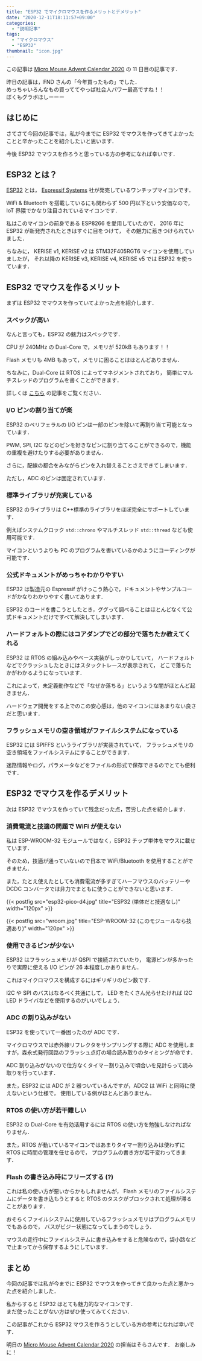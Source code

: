 ```yaml
---
title: "ESP32 でマイクロマウスを作るメリットとデメリット"
date: "2020-12-11T18:11:57+09:00"
categories:
  - "説明記事"
tags:
  - "マイクロマウス"
  - "ESP32"
thumbnail: "icon.jpg"
---
```


この記事は
[Micro Mouse Advent Calendar 2020](https://adventar.org/calendars/5829)
の 11 日目の記事です．

昨日の記事は，FND さんの「今年買ったもの」でした．  
めっちゃいろんなもの買っててやっぱ社会人パワー最高ですね！！  
ぼくもグラボほしーーー

## はじめに

さてさて今回の記事では，私が今までに ESP32 でマウスを作ってきてよかったことと辛かったことを紹介したいと思います．

今後 ESP32 でマウスを作ろうと思っている方の参考になれば幸いです．

<!--more-->

## ESP32 とは？

[ESP32](https://www.espressif.com/en/products/socs/esp32) とは，
[Espressif Systems](https://www.espressif.com/) 社が発売しているワンチップマイコンです．

WiFi & Bluetooth を搭載しているにも関わらず 500 円以下という安価なので，
IoT 界隈でかなり注目されているマイコンです．

私はこのマイコンの前身である ESP8266 を愛用していたので，
2016 年に ESP32 が新発売されたときはすぐに目をつけて，
その魅力に惹きつけられていました．

ちなみに，
KERISE v1, KERISE v2 は STM32F405RGT6 マイコンを使用していましたが，
それ以降の KERISE v3, KERISE v4, KERISE v5 では ESP32 を使っています．

## ESP32 でマウスを作るメリット

まずは ESP32 でマウスを作っていてよかった点を紹介します．

### スペックが高い

なんと言っても，ESP32 の魅力はスペックです．

CPU が 240MHz の Dual-Core で，メモリが 520kB もあります！！

Flash メモリも 4MB もあって，メモリに困ることはほとんどありません．

ちなみに，Dual-Core は RTOS によってマネジメントされており，
簡単にマルチスレッドのプログラムを書くことができます．

詳しくは [こちら](/posts/2017-06-24-esp32-dual-core/) の記事をご覧ください．

### I/O ピンの割り当てが楽

ESP32 のペリフェラルの I/O ピンは一部のピンを除いて再割り当て可能となっています．

PWM, SPI, I2C などのピンを好きなピンに割り当てることができるので，機能の重複を避けたりする必要がありません．

さらに，配線の都合をみながらピンを入れ替えることさえできてしまいます．

ただし，ADC のピンは固定されています．

### 標準ライブラリが充実している

ESP32 のライブラリは C++標準のライブラリをほぼ完全にサポートしています．

例えばシステムクロック `std::chrono` やマルチスレッド `std::thread` なども使用可能です．

マイコンというよりも PC のプログラムを書いているかのようにコーディングが可能です．

### 公式ドキュメントがめっちゃわかりやすい

ESP32 は製造元の Espressif がけっこう熱心で，ドキュメントやサンプルコードがかなりわかりやすく書いてあります．

ESP32 のコードを書こうとしたとき，ググって調べることはほとんどなくて公式ドキュメントだけですべて解決してしまいます．

### ハードフォルトの際にはコアダンプでどの部分で落ちたか教えてくれる

ESP32 は RTOS の組み込みやベース実装がしっかりしていて，
ハードフォルトなどでクラッシュしたときにはスタックトレースが表示されて，
どこで落ちたかがわかるようになっています．

これによって，未定義動作などで「なぜか落ちる」というような闇がほとんど起きません．

ハードウェア開発をする上でのこの安心感は，他のマイコンにはあまりない良さだと思います．

### フラッシュメモリの空き領域がファイルシステムになっている

ESP32 には SPIFFS というライブラリが実装されていて，
フラッシュメモリの空き領域をファイルシステムにすることができます．

迷路情報やログ，パラメータなどをファイルの形式で保存できるのでとても便利です．

## ESP32 でマウスを作るデメリット

次は ESP32 でマウスを作っていて残念だった点，苦労した点を紹介します．

### 消費電流と技適の問題で WiFi が使えない

私は ESP-WROOM-32 モジュールではなく，ESP32 チップ単体をマウスに載せています．

そのため，技適が通っていないので日本で WiFi/Bluetooth を使用することができません．

また，たとえ使えたとしても消費電流が多すぎてハーフマウスのバッテリーや DCDC コンバータでは非力でまともに使うことができないと思います．

{{< postfig src="esp32-pico-d4.jpg" title="ESP32 (単体だと技適なし)" width="120px" >}}

{{< postfig src="wroom.jpg" title="ESP-WROOM-32 (このモジュールなら技適あり)" width="120px" >}}

### 使用できるピンが少ない

ESP32 はフラッシュメモリが QSPI で接続されていたり，
電源ピンが多かったりで実際に使える I/O ピンが 26 本程度しかありません．

これはマイクロマウスを構成するにはギリギリのピン数です．

I2C や SPI のバスはなるべく共通にして，
LED をたくさん光らせたければ I2C LED ドライバなどを使用するのがいいでしょう．

### ADC の割り込みがない

ESP32 を使っていて一番困ったのが ADC です．

マイクロマウスでは赤外線リフレクタをサンプリングする際に ADC を使用しますが，森永式発行回路のフラッシュ点灯の場合読み取りのタイミングが命です．

ADC 割り込みがないので仕方なくタイマー割り込みで頃合いを見計らって読み取りを行っています．

また，ESP32 には ADC が 2 器ついているんですが，ADC2 は WiFi と同時に使えないという仕様で，
使用している例がほとんどありません．

### RTOS の使い方が若干難しい

ESP32 の Dual-Core を有効活用するには RTOS の使い方を勉強しなければなりません．

また，RTOS が動いているマイコンではあまりタイマー割り込みは使わずに RTOS に時間の管理を任せるので，
プログラムの書き方が若干変わってきます．

### Flash の書き込み時にフリーズする (?)

これは私の使い方が悪いからかもしれませんが，
Flash メモリのファイルシステムにデータを書き込もうとすると RTOS のタスクがブロックされて処理が滞ることがあります．

おそらくファイルシステムに使用しているフラッシュメモリはプログラムメモリでもあるので，
バスがビジー状態になってしまうのでしょう．

マウスの走行中にファイルシステムに書き込みをすると危険なので，袋小路などで止まってから保存するようにしています．

## まとめ

今回の記事では私が今までに ESP32 でマウスを作ってきて良かった点と悪かった点を紹介しました．

私からすると ESP32 はとても魅力的なマイコンです．  
まだ使ったことがない方はぜひ使ってみてください．

この記事がこれから ESP32 マウスを作ろうとしている方の参考になれば幸いです．

明日の
[Micro Mouse Advent Calendar 2020](https://adventar.org/calendars/5829)
の担当はそらさんです．
お楽しみに！
